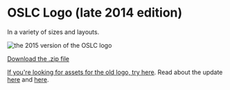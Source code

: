 # OSLC Logo (late 2014 edition)

In a variety of sizes and layouts.

![the 2015 version of the OSLC logo](https://cloud.githubusercontent.com/assets/870668/5013857/1f30cdec-6a5f-11e4-8b03-9d6604439f62.png)

[Download the .zip file](https://github.com/OSLC/logo/archive/master.zip)

[If you're looking for assets for the old logo, try here](https://github.com/OSLC/logo/tree/legacy-logo). Read about the update [here](https://web.archive.org/web/20141223100953/http://oslc.github.io:80/redesign/posts/logo.html) and [here](https://web.archive.org/web/20141223063014/http://oslc.github.io:80/redesign/posts/logo-and-colors-again.html).
